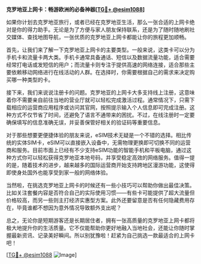 **克罗地亚上网卡：畅游欧洲的必备神器[[TG💪+ @esim1088](https://t.me/s/esim1088)]**

如果你计划去克罗地亚旅行，或者已经在克罗地亚生活，那么一张合适的上网卡绝对是你的得力助手。无论是为了方便与家人朋友保持联系，还是为了随时随地刷社交媒体、查找地图导航，一张优质的克罗地亚上网卡都能让你的旅程更加顺畅。

首先，让我们来了解一下克罗地亚上网卡的主要类型。一般来说，这类卡可以分为手机卡和流量卡两大类。手机卡通常具备通话、短信以及数据流量功能，适合需要经常打电话或发短信的用户；而流量卡则专注于提供高速的网络连接，适合那些主要依赖移动网络进行在线活动的人群。在选择时，你需要根据自己的需求来决定购买哪一种类型的卡。

接下来，我们来说说注册卡的问题。克罗地亚的上网卡大多支持线上注册，这意味着你不需要亲自前往当地的营业厅就可以轻松完成激活过程。通常情况下，只需下载相应的运营商应用程序或访问其官网，按照提示输入个人信息即可完成注册。这种方式不仅节省了时间，还避免了语言不通带来的困扰。不过，在线注册时一定要确保填写的信息准确无误，并妥善保管好相关的验证码等重要信息。

对于那些想要更便捷体验的朋友来说，eSIM技术无疑是一个不错的选择。相比传统的实体SIM卡，eSIM可以直接嵌入设备中，无需物理更换即可切换不同的运营商和服务。目前市面上已经有不少支持eSIM功能的智能手机和平板电脑，通过这种方式你可以轻松获得克罗地亚本地号码，并享受稳定高效的网络服务。值得一提的是，随着技术的进步，越来越多的国际运营商开始支持跨地区漫游功能，这使得即使身处国外也能享受到家一般的网络体验。

当然啦，在挑选克罗地亚上网卡的时候还有一些小技巧可以帮助你做出最佳决策。比如关注套餐内容是否符合自己的实际使用习惯——有些卡可能提供了超大流量但价格较高，而另一些则主打经济实惠型方案。此外还要留意是否有任何隐藏费用存在，毕竟谁都不想因为意外情况导致额外支出呢？

总之，无论你是短期游客还是长期居住者，拥有一张高质量的克罗地亚上网卡都将极大地提升你的生活质量。它不仅能帮助你更好地融入当地社会，还能让你随时掌握最新资讯、记录美好瞬间。所以别犹豫啦！赶紧为自己挑选一款最适合的上网卡吧！

[[TG💪+ @esim1088](https://t.me/s/esim1088) ![Image](https://i.postimg.cc/4NQfJmqS/Snipaste-2025-05-13-00-14-12.png)]